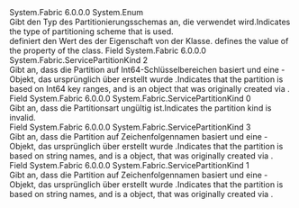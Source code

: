<Type Name="ServicePartitionKind" FullName="System.Fabric.ServicePartitionKind">
  <TypeSignature Language="C#" Value="public enum ServicePartitionKind" />
  <TypeSignature Language="ILAsm" Value=".class public auto ansi sealed ServicePartitionKind extends System.Enum" />
  <TypeSignature Language="DocId" Value="T:System.Fabric.ServicePartitionKind" />
  <TypeSignature Language="VB.NET" Value="Public Enum ServicePartitionKind" />
  <TypeSignature Language="F#" Value="type ServicePartitionKind = " />
  <AssemblyInfo>
    <AssemblyName>System.Fabric</AssemblyName>
    <AssemblyVersion>6.0.0.0</AssemblyVersion>
  </AssemblyInfo>
  <Base>
    <BaseTypeName>System.Enum</BaseTypeName>
  </Base>
  <Docs>
    <summary>
      <para><span data-ttu-id="28644-101">Gibt den Typ des Partitionierungsschemas an, die verwendet wird.</span><span class="sxs-lookup"><span data-stu-id="28644-101">Indicates the type of partitioning scheme that is used.</span></span> </para>
    </summary>
    <remarks>
      <para>
        <span data-ttu-id="28644-102"><see cref="T:System.Fabric.ServicePartitionKind" />definiert den Wert des der <see cref="P:System.Fabric.ServicePartitionInformation.Kind" /> Eigenschaft von der <see cref="T:System.Fabric.ServicePartitionInformation" /> Klasse.</span><span class="sxs-lookup"><span data-stu-id="28644-102"><see cref="T:System.Fabric.ServicePartitionKind" /> defines the value of the <see cref="P:System.Fabric.ServicePartitionInformation.Kind" /> property of the <see cref="T:System.Fabric.ServicePartitionInformation" /> class.</span></span></para>
    </remarks>
  </Docs>
  <Members>
    <Member MemberName="Int64Range">
      <MemberSignature Language="C#" Value="Int64Range" />
      <MemberSignature Language="ILAsm" Value=".field public static literal valuetype System.Fabric.ServicePartitionKind Int64Range = int32(2)" />
      <MemberSignature Language="DocId" Value="F:System.Fabric.ServicePartitionKind.Int64Range" />
      <MemberSignature Language="VB.NET" Value="Int64Range" />
      <MemberSignature Language="F#" Value="Int64Range = 2" Usage="System.Fabric.ServicePartitionKind.Int64Range" />
      <MemberType>Field</MemberType>
      <AssemblyInfo>
        <AssemblyName>System.Fabric</AssemblyName>
        <AssemblyVersion>6.0.0.0</AssemblyVersion>
      </AssemblyInfo>
      <ReturnValue>
        <ReturnType>System.Fabric.ServicePartitionKind</ReturnType>
      </ReturnValue>
      <MemberValue>2</MemberValue>
      <Docs>
        <summary>
          <para><span data-ttu-id="28644-103">Gibt an, dass die Partition auf Int64-Schlüsselbereichen basiert und eine <see cref="T:System.Fabric.Int64RangePartitionInformation" /> -Objekt, das ursprünglich über erstellt wurde <see cref="T:System.Fabric.Description.UniformInt64RangePartitionSchemeDescription" />.</span><span class="sxs-lookup"><span data-stu-id="28644-103">Indicates that the partition is based on Int64 key ranges, and is an <see cref="T:System.Fabric.Int64RangePartitionInformation" /> object that was originally created via <see cref="T:System.Fabric.Description.UniformInt64RangePartitionSchemeDescription" />.</span></span></para>
        </summary>
      </Docs>
    </Member>
    <Member MemberName="Invalid">
      <MemberSignature Language="C#" Value="Invalid" />
      <MemberSignature Language="ILAsm" Value=".field public static literal valuetype System.Fabric.ServicePartitionKind Invalid = int32(0)" />
      <MemberSignature Language="DocId" Value="F:System.Fabric.ServicePartitionKind.Invalid" />
      <MemberSignature Language="VB.NET" Value="Invalid" />
      <MemberSignature Language="F#" Value="Invalid = 0" Usage="System.Fabric.ServicePartitionKind.Invalid" />
      <MemberType>Field</MemberType>
      <AssemblyInfo>
        <AssemblyName>System.Fabric</AssemblyName>
        <AssemblyVersion>6.0.0.0</AssemblyVersion>
      </AssemblyInfo>
      <ReturnValue>
        <ReturnType>System.Fabric.ServicePartitionKind</ReturnType>
      </ReturnValue>
      <MemberValue>0</MemberValue>
      <Docs>
        <summary>
          <para><span data-ttu-id="28644-104">Gibt an, dass die Partitionsart ungültig ist.</span><span class="sxs-lookup"><span data-stu-id="28644-104">Indicates the partition kind is invalid.</span></span></para>
        </summary>
      </Docs>
    </Member>
    <Member MemberName="Named">
      <MemberSignature Language="C#" Value="Named" />
      <MemberSignature Language="ILAsm" Value=".field public static literal valuetype System.Fabric.ServicePartitionKind Named = int32(3)" />
      <MemberSignature Language="DocId" Value="F:System.Fabric.ServicePartitionKind.Named" />
      <MemberSignature Language="VB.NET" Value="Named" />
      <MemberSignature Language="F#" Value="Named = 3" Usage="System.Fabric.ServicePartitionKind.Named" />
      <MemberType>Field</MemberType>
      <AssemblyInfo>
        <AssemblyName>System.Fabric</AssemblyName>
        <AssemblyVersion>6.0.0.0</AssemblyVersion>
      </AssemblyInfo>
      <ReturnValue>
        <ReturnType>System.Fabric.ServicePartitionKind</ReturnType>
      </ReturnValue>
      <MemberValue>3</MemberValue>
      <Docs>
        <summary>
          <para><span data-ttu-id="28644-105">Gibt an, dass die Partition auf Zeichenfolgennamen basiert und eine <see cref="T:System.Fabric.NamedPartitionInformation" /> -Objekt, das ursprünglich über erstellt wurde <see cref="T:System.Fabric.Description.NamedPartitionSchemeDescription" />.</span><span class="sxs-lookup"><span data-stu-id="28644-105">Indicates that the partition is based on string names, and is a <see cref="T:System.Fabric.NamedPartitionInformation" /> object, that was originally created via <see cref="T:System.Fabric.Description.NamedPartitionSchemeDescription" />.</span></span></para>
        </summary>
      </Docs>
    </Member>
    <Member MemberName="Singleton">
      <MemberSignature Language="C#" Value="Singleton" />
      <MemberSignature Language="ILAsm" Value=".field public static literal valuetype System.Fabric.ServicePartitionKind Singleton = int32(1)" />
      <MemberSignature Language="DocId" Value="F:System.Fabric.ServicePartitionKind.Singleton" />
      <MemberSignature Language="VB.NET" Value="Singleton" />
      <MemberSignature Language="F#" Value="Singleton = 1" Usage="System.Fabric.ServicePartitionKind.Singleton" />
      <MemberType>Field</MemberType>
      <AssemblyInfo>
        <AssemblyName>System.Fabric</AssemblyName>
        <AssemblyVersion>6.0.0.0</AssemblyVersion>
      </AssemblyInfo>
      <ReturnValue>
        <ReturnType>System.Fabric.ServicePartitionKind</ReturnType>
      </ReturnValue>
      <MemberValue>1</MemberValue>
      <Docs>
        <summary>
          <para><span data-ttu-id="28644-106">Gibt an, dass die Partition auf Zeichenfolgennamen basiert und eine <see cref="T:System.Fabric.SingletonPartitionInformation" /> -Objekt, das ursprünglich über erstellt wurde <see cref="T:System.Fabric.Description.SingletonPartitionSchemeDescription" />.</span><span class="sxs-lookup"><span data-stu-id="28644-106">Indicates that the partition is based on string names, and is a <see cref="T:System.Fabric.SingletonPartitionInformation" /> object, that was originally created via <see cref="T:System.Fabric.Description.SingletonPartitionSchemeDescription" />.</span></span></para>
        </summary>
      </Docs>
    </Member>
  </Members>
</Type>